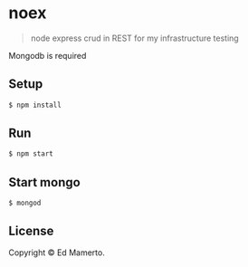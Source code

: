 # noex
> node express crud in REST for my infrastructure testing

Mongodb is required
##  Setup
```sh
$ npm install
```
## Run
```sh
$ npm start
```
## Start mongo
```
$ mongod
```

## License
Copyright © Ed Mamerto.
